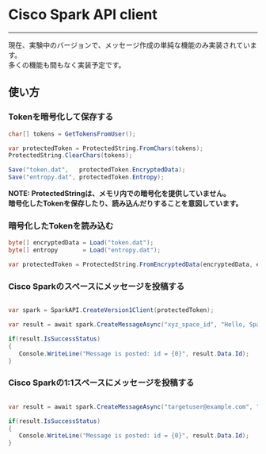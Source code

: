 # Cisco Spark API client
---

現在、実験中のバージョンで、メッセージ作成の単純な機能のみ実装されています。  
多くの機能も間もなく実装予定です。

## 使い方

### Tokenを暗号化して保存する

``` csharp
char[] tokens = GetTokensFromUser();

var protectedToken = ProtectedString.FromChars(tokens);
ProtectedString.ClearChars(tokens);

Save("token.dat",   protectedToken.EncryptedData);
Save("entropy.dat", protectedToken.Entropy);
```

**NOTE: ProtectedStringは、メモリ内での暗号化を提供していません。  
暗号化したTokenを保存したり、読み込んだりすることを意図しています。**


### 暗号化したTokenを読み込む

``` csharp
byte[] encryptedData = Load("token.dat");
byte[] entropy       = Load("entropy.dat");

var protectedToken = ProtectedString.FromEncryptedData(encryptedData, entropy);
```


### Cisco Sparkのスペースにメッセージを投稿する

``` csharp

var spark = SparkAPI.CreateVersion1Client(protectedToken);

var result = await spark.CreateMessageAsync("xyz_space_id", "Hello, Spark!");

if(result.IsSuccessStatus)
{
   Console.WriteLine("Message is posted: id = {0}", result.Data.Id);
}

```


### Cisco Sparkの1:1スペースにメッセージを投稿する

``` csharp

var result = await spark.CreateMessageAsync("targetuser@example.com", "Hello, Spark!", targetType : MessageTargetType.PersonEmail);

if(result.IsSuccessStatus)
{
   Console.WriteLine("Message is posted: id = {0}", result.Data.Id);
}

```
